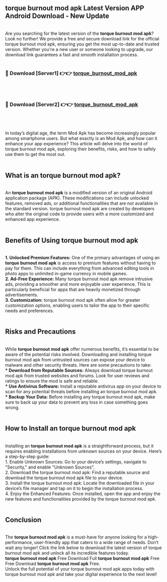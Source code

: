 ## torque burnout mod apk Latest Version APP Android Download - New Update
<br>
Are you searching for the latest version of the <strong>torque burnout mod apk</strong>? Look no further! We provide a free and secure download link for the official torque burnout mod apk, ensuring you get the most up-to-date and trusted version. Whether you're a new user or someone looking to upgrade, our download link guarantees a fast and smooth installation process.
<br>
<br>
<h3>🔴 Download [Server1] 👉👉 <a href="https://modyolo.store/torque+burnout+mod+apk">torque_burnout_mod_apk</a></h3><br>
<br>
<h3>🔴 Download [Server2] 👉👉 <a href="https://modyolo.store/torque+burnout+mod+apk">torque_burnout_mod_apk</a></h3><br>
<br>
<br>
In today’s digital age, the term Mod Apk has become increasingly popular among smartphone users. But what exactly is an Mod Apk, and how can it enhance your app experience? This article will delve into the world of torque burnout mod apk, exploring their benefits, risks, and how to safely use them to get the most out.
<br>
<br>
<h2>What is an torque burnout mod apk?</h2>
<br>
An <strong>torque burnout mod apk</strong> is a modified version of an original Android application package (APK). These modifications can include unlocked features, removed ads, or additional functionalities that are not available in the standard version. torque burnout mod apk are created by developers who alter the original code to provide users with a more customized and enhanced app experience.
<br>
<br>
<h2>Benefits of Using torque burnout mod apk</h2>
<br>
<strong> 1. Unlocked Premium Features:</strong> One of the primary advantages of using an <strong>torque burnout mod apk</strong> is access to premium features without having to pay for them. This can include everything from advanced editing tools in photo apps to unlimited in-game currency in mobile games.
<br>
<strong> 2. Ad-Free Experience:</strong> Many torque burnout mod apk remove intrusive ads, providing a smoother and more enjoyable user experience. This is particularly beneficial for apps that are heavily monetized through advertisements.
<br>
<strong> 3. Customization:</strong> torque burnout mod apk often allow for greater customization options, enabling users to tailor the app to their specific needs and preferences.
<br>
<br>
<h2>Risks and Precautions</h2>
<br>
While <strong>torque burnout mod apk</strong> offer numerous benefits, it’s essential to be aware of the potential risks involved. Downloading and installing torque burnout mod apk from untrusted sources can expose your device to malware and other security threats. Here are some precautions to take:
<br>
<strong> * Download from Reputable Sources:</strong> Always download torque burnout mod apk from trusted websites and forums. Look for user reviews and ratings to ensure the mod is safe and reliable.
<br>
<strong> * Use Antivirus Software:</strong> Install a reputable antivirus app on your device to scan for any potential threats before installing an torque burnout mod apk.
<br>
<strong> * Backup Your Data:</strong> Before installing any torque burnout mod apk, make sure to back up your data to prevent any loss in case something goes wrong.
<br>
<br>
<h2>How to Install an torque burnout mod apk</h2>
<br>
Installing an <strong>torque burnout mod apk</strong> is a straightforward process, but it requires enabling installations from unknown sources on your device. Here’s a step-by-step guide:
<br>
 1. Enable Unknown Sources: Go to your device’s settings, navigate to "Security," and enable "Unknown Sources".
<br>
 2. Download the torque burnout mod apk: Find a reputable source and download the torque burnout mod apk file to your device.
<br>
 3. Install the torque burnout mod apk: Locate the downloaded file in your device’s file manager and tap on it to begin the installation process.
<br>
 4. Enjoy the Enhanced Features: Once installed, open the app and enjoy the new features and functionalities provided by the torque burnout mod apk.
<br>
<br>
<h2><strong>Conclusion</strong></h2>
<br>
The <strong>torque burnout mod apk</strong> is a must-have for anyone looking for a high-performance, user-friendly app that caters to a wide range of needs. Don’t wait any longer! Click the link below to download the latest version of torque burnout mod apk and unlock all its incredible features today.
<br>
<strong>torque burnout mod apk</strong> Free Download Full <strong>torque burnout mod apk</strong> Free Free Download <strong>torque burnout mod apk</strong> Free.
<br>
Unlock the full potential of your torque burnout mod apk apps today with torque burnout mod apk and take your digital experience to the next level!